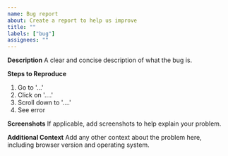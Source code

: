 ```yaml
---
name: Bug report
about: Create a report to help us improve
title: ""
labels: ["bug"]
assignees: ""
---
```


**Description**
A clear and concise description of what the bug is.

**Steps to Reproduce**
1. Go to '...'
2. Click on '....'
3. Scroll down to '....'
4. See error

**Screenshots**
If applicable, add screenshots to help explain your problem.

**Additional Context**
Add any other context about the problem here, including browser version and operating system.
